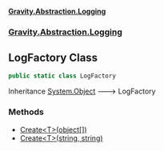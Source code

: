 #### [Gravity.Abstraction.Logging](./index.md 'index')
### [Gravity.Abstraction.Logging](./Gravity-Abstraction-Logging.md 'Gravity.Abstraction.Logging')
## LogFactory Class
```csharp
public static class LogFactory
```
Inheritance [System.Object](https://docs.microsoft.com/en-us/dotnet/api/System.Object 'System.Object') &#129106; LogFactory  
### Methods
- [Create&lt;T&gt;(object[])](./Gravity-Abstraction-Logging-LogFactory-Create-T-(object--).md 'Gravity.Abstraction.Logging.LogFactory.Create&lt;T&gt;(object[])')
- [Create&lt;T&gt;(string, string)](./Gravity-Abstraction-Logging-LogFactory-Create-T-(string_string).md 'Gravity.Abstraction.Logging.LogFactory.Create&lt;T&gt;(string, string)')
